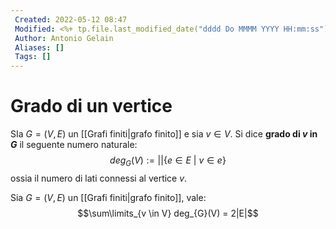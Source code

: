 ```yaml
---
 Created: 2022-05-12 08:47
 Modified: <%+ tp.file.last_modified_date("dddd Do MMMM YYYY HH:mm:ss") %>
 Author: Antonio Gelain
 Aliases: []
 Tags: []
---
```


# Grado di un vertice
SIa $G = (V, E)$ un [[Grafi finiti|grafo finito]] e sia $v \in V$.
Si dice **grado di $v$ in $G$** il seguente numero naturale:
$$deg_{G}(V) := ||\{ e \in E\ |\ v \in e \}$$
ossia il numero di lati connessi al vertice $v$.

Sia $G = (V, E)$ un [[Grafi finiti|grafo finito]], vale:
$$\sum\limits_{v \in V} deg_{G}(V) = 2|E|$$
